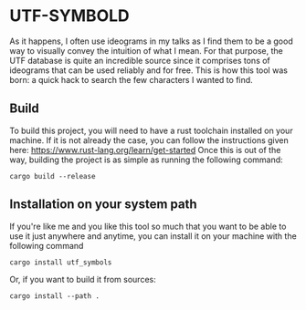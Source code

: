 # UTF-SYMBOLD

As it happens, I often use ideograms in my talks as I find them to be a good way to visually
convey the intuition of what I mean. For that purpose, the UTF database is quite an incredible
source since it comprises tons of ideograms that can be used reliably and for free. This is
how this tool was born: a quick hack to search the few characters I wanted to find.

## Build

To build this project, you will need to have a rust toolchain installed on your machine. If it
is not already the case, you can follow the instructions given here: https://www.rust-lang.org/learn/get-started
Once this is out of the way, building the project is as simple as running the following command:

``` 
cargo build --release
``` 

## Installation on your system path

If you're like me and you like this tool so much that you want to be able to use it just anywhere
and anytime, you can install it on your machine with the following command


```
cargo install utf_symbols
```

Or, if you want to build it from sources:
``` 
cargo install --path .
```

